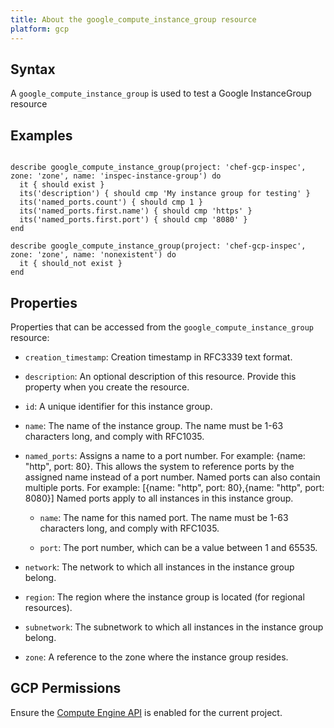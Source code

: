 ```yaml
---
title: About the google_compute_instance_group resource
platform: gcp
---
```


## Syntax
A `google_compute_instance_group` is used to test a Google InstanceGroup resource

## Examples
```

describe google_compute_instance_group(project: 'chef-gcp-inspec', zone: 'zone', name: 'inspec-instance-group') do
  it { should exist }
  its('description') { should cmp 'My instance group for testing' }
  its('named_ports.count') { should cmp 1 }
  its('named_ports.first.name') { should cmp 'https' }
  its('named_ports.first.port') { should cmp '8080' }
end

describe google_compute_instance_group(project: 'chef-gcp-inspec', zone: 'zone', name: 'nonexistent') do
  it { should_not exist }
end
```

## Properties
Properties that can be accessed from the `google_compute_instance_group` resource:


  * `creation_timestamp`: Creation timestamp in RFC3339 text format.

  * `description`: An optional description of this resource. Provide this property when you create the resource.

  * `id`: A unique identifier for this instance group.

  * `name`: The name of the instance group. The name must be 1-63 characters long, and comply with RFC1035.

  * `named_ports`: Assigns a name to a port number. For example: {name: "http", port: 80}.  This allows the system to reference ports by the assigned name instead of a port number. Named ports can also contain multiple ports.  For example: [{name: "http", port: 80},{name: "http", port: 8080}]  Named ports apply to all instances in this instance group.

    * `name`: The name for this named port. The name must be 1-63 characters long, and comply with RFC1035.

    * `port`: The port number, which can be a value between 1 and 65535.

  * `network`: The network to which all instances in the instance group belong.

  * `region`: The region where the instance group is located (for regional resources).

  * `subnetwork`: The subnetwork to which all instances in the instance group belong.

  * `zone`: A reference to the zone where the instance group resides.


## GCP Permissions

Ensure the [Compute Engine API](https://console.cloud.google.com/apis/library/compute.googleapis.com/) is enabled for the current project.
